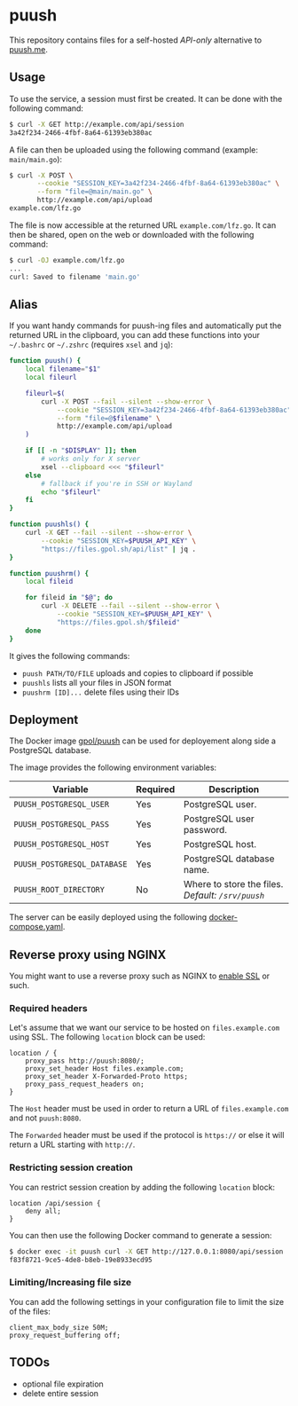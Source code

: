 # puush

This repository contains files for a self-hosted _API-only_ alternative to [puush.me](https://puush.me/).

## Usage

To use the service, a session must first be created. It can be done with the following command:

```bash
$ curl -X GET http://example.com/api/session
3a42f234-2466-4fbf-8a64-61393eb380ac
```

A file can then be uploaded using the following command (example: `main/main.go`):

```bash
$ curl -X POST \
       --cookie "SESSION_KEY=3a42f234-2466-4fbf-8a64-61393eb380ac" \
       --form "file=@main/main.go" \
       http://example.com/api/upload
example.com/lfz.go
```

The file is now accessible at the returned URL `example.com/lfz.go`. It can then be shared, open
on the web or downloaded with the following command:

```bash
$ curl -OJ example.com/lfz.go
...
curl: Saved to filename 'main.go'
```

## Alias

If you want handy commands for puush-ing files and automatically put the returned URL in the
clipboard, you can add these functions into your `~/.bashrc` or `~/.zshrc` (requires `xsel` and
`jq`):

```bash
function puush() {
    local filename="$1"
    local fileurl

    fileurl=$(
        curl -X POST --fail --silent --show-error \
            --cookie "SESSION_KEY=3a42f234-2466-4fbf-8a64-61393eb380ac" \
            --form "file=@$filename" \
            http://example.com/api/upload
    )

    if [[ -n "$DISPLAY" ]]; then
        # works only for X server
        xsel --clipboard <<< "$fileurl"
    else
        # fallback if you're in SSH or Wayland
        echo "$fileurl"
    fi
}

function puushls() {
    curl -X GET --fail --silent --show-error \
        --cookie "SESSION_KEY=$PUUSH_API_KEY" \
        "https://files.gpol.sh/api/list" | jq .
}

function puushrm() {
    local fileid

    for fileid in "$@"; do
        curl -X DELETE --fail --silent --show-error \
            --cookie "SESSION_KEY=$PUUSH_API_KEY" \
            "https://files.gpol.sh/$fileid"
    done
}
```

It gives the following commands:

* `puush PATH/TO/FILE` uploads and copies to clipboard if possible
* `puushls` lists all your files in JSON format
* `puushrm [ID]...` delete files using their IDs

## Deployment

The Docker image [gpol/puush](https://hub.docker.com/r/gpol/puush) can be used for deployement
along side a PostgreSQL database.

The image provides the following environment variables:

| Variable                    | Required | Description                                       |
| --------------------------- | -------- |-------------------------------------------------- |
| `PUUSH_POSTGRESQL_USER`     | Yes      | PostgreSQL user.                                  |
| `PUUSH_POSTGRESQL_PASS`     | Yes      | PostgreSQL user password.                         |
| `PUUSH_POSTGRESQL_HOST`     | Yes      | PostgreSQL host.                                  |
| `PUUSH_POSTGRESQL_DATABASE` | Yes      | PostgreSQL database name.                         |
| `PUUSH_ROOT_DIRECTORY`      | No       | Where to store the files. _Default: `/srv/puush`_ |

The server can be easily deployed using the following [docker-compose.yaml](docker-compose.yaml).

## Reverse proxy using NGINX

You might want to use a reverse proxy such as NGINX to [enable SSL](shorturl.at/mFOR8) or such.

### Required headers

Let's assume that we want our service to be hosted on `files.example.com` using SSL. The following
`location` block can be used:

```nginx
location / {
    proxy_pass http://puush:8080/;
    proxy_set_header Host files.example.com;
    proxy_set_header X-Forwarded-Proto https;
    proxy_pass_request_headers on;
}
```

The `Host` header must be used in order to return a URL of `files.example.com` and not `puush:8080`.

The `Forwarded` header must be used if the protocol is `https://` or else it will return a URL
starting with `http://`.

### Restricting session creation

You can restrict session creation by adding the following `location` block:

```nginx
location /api/session {
    deny all;
}
```

You can then use the following Docker command to generate a session:

```bash
$ docker exec -it puush curl -X GET http://127.0.0.1:8080/api/session
f83f8721-9ce5-4de8-b8eb-19e8933ecd95
```

### Limiting/Increasing file size

You can add the following settings in your configuration file to limit the size of the files:

```nginx
client_max_body_size 50M;
proxy_request_buffering off;
```

## TODOs

* optional file expiration
* delete entire session
